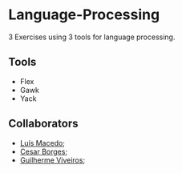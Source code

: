 #  Language-Processing

3 Exercises using 3 tools for language processing.

## Tools

- Flex
- Gawk
- Yack

## Collaborators

- [Luís Macedo](https://github.com/FallenFoil);
- [Cesar Borges](https://github.com/CesarAugustoBorges);
- [Guilherme Viveiros](https://github.com/GuilhermeViveiros);
